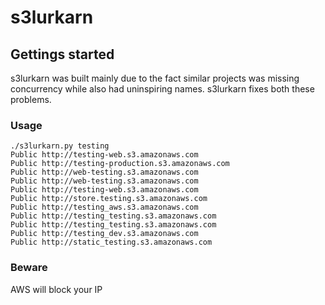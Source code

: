 # s3lurkarn

## Gettings started

s3lurkarn was built mainly due to the fact similar projects was missing concurrency while also had uninspiring names. s3lurkarn fixes both these problems.

### Usage

```
./s3lurkarn.py testing
Public http://testing-web.s3.amazonaws.com
Public http://testing-production.s3.amazonaws.com
Public http://web-testing.s3.amazonaws.com
Public http://web-testing.s3.amazonaws.com
Public http://testing-web.s3.amazonaws.com
Public http://store.testing.s3.amazonaws.com
Public http://testing_aws.s3.amazonaws.com
Public http://testing_testing.s3.amazonaws.com
Public http://testing_testing.s3.amazonaws.com
Public http://testing_dev.s3.amazonaws.com
Public http://static_testing.s3.amazonaws.com
```

### Beware

AWS will block your IP
